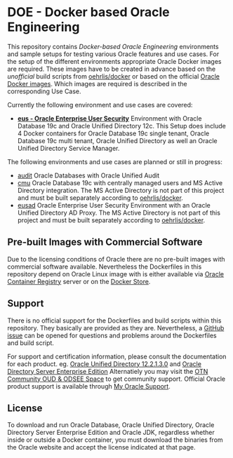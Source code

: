 # DOE - Docker based Oracle Engineering

This repository contains *Docker-based Oracle Engineering* environments and sample setups for testing various Oracle features and use cases. For the setup of the different environments appropriate Oracle Docker images are required. These images have to be created in advance based on the *unofficial* build scripts from [oehrlis/docker](https://github.com/oehrlis/docker) or based on the official [Oracle Docker images](https://github.com/oracle/docker-images). Which images are required is described in the corresponding Use Case.

Currently the following environment and use cases are covered:

- [**eus - Oracle Enterprise User Security**](eus)  Environment with Oracle Database 19c and Oracle Unified Directory 12c. This Setup does include 4 Docker containers for Oracle Database 19c single tenant, Oracle Database 19c multi tenant, Oracle Unified Directory as well an Oracle Unified Directory Service Manager.

The following environments and use cases are planned or still in progress:

- [audit](audit) Oracle Databases with Oracle Unified Audit
- [cmu](cmu) Oracle Database 19c with centrally managed users and MS Active Directory integration. The MS Active Directory is not part of this project and must be built separately according to [oehrlis/docker](https://github.com/oehrlis/docker).
- [eusad](eusad) Oracle Enterprise User Security Environment with an Oracle Unified Directory AD Proxy. The MS Active Directory is not part of this project and must be built separately according to [oehrlis/docker](https://github.com/oehrlis/docker).

## Pre-built Images with Commercial Software

Due to the licensing conditions of Oracle there are no pre-built images with commercial software available. Nevertheless the Dockerfiles in this repository depend on Oracle Linux image with is either available via [Oracle Container Registry](https://container-registry.oracle.com) server or on the [Docker Store](https://store.docker.com/search?certification_status=certified&q=oracle&source=verified&type=image).

## Support

There is no official support for the Dockerfiles and build scripts within this repository. They basically are provided as they are. Nevertheless, a [GitHub issue](https://github.com/oehrlis/doe/issues) can be opened for questions and problems around the Dockerfiles and build script.

For support and certification information, please consult the documentation for each product. eg. [Oracle Unified Directory 12.2.1.3.0](https://https://docs.oracle.com/middleware/12213/oud/docs.htm) and [Oracle Directory Server Enterprise Edition](https://docs.oracle.com/cd/E29127_01/index.htm) Alternatiely you may visit the [OTN Community OUD & ODSEE Space](https://community.oracle.com/community/fusion_middleware/identity_management/oracle_directory_server_enterprise_edition_sun_dsee) to get community support. Official Oracle product support is available through [My Oracle Support](https://support.oracle.com/). 

## License

To download and run Oracle Database, Oracle Unified Directory, Oracle Directory Server Enterprise Edition and Oracle JDK, regardless whether inside or outside a Docker container, you must download the binaries from the Oracle website and accept the license indicated at that page.
